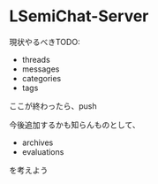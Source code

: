 # LSemiChat-Server

現状やるべきTODO:

- threads
- messages
- categories
- tags

ここが終わったら、push

今後追加するかも知らんものとして、

- archives
- evaluations

を考えよう
